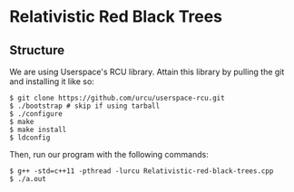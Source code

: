 # Relativistic Red Black Trees

## Structure
We are using Userspace's RCU library. Attain this library by pulling the git
and installing it like so:
```
$ git clone https://github.com/urcu/userspace-rcu.git
$ ./bootstrap # skip if using tarball
$ ./configure
$ make
$ make install
$ ldconfig
```

Then, run our program with the following commands:
```
$ g++ -std=c++11 -pthread -lurcu Relativistic-red-black-trees.cpp
$ ./a.out
```
